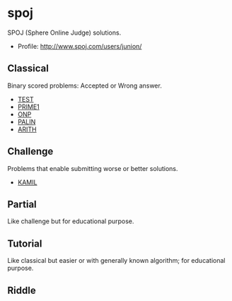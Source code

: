 spoj
====
SPOJ (Sphere Online Judge) solutions.  
- Profile: http://www.spoj.com/users/junion/

Classical
---------
Binary scored problems: Accepted or Wrong answer.

- [TEST](http://www.spoj.com/problems/TEST/)
- [PRIME1](http://www.spoj.com/problems/PRIME1/)
- [ONP](http://www.spoj.com/problems/ONP/)
- [PALIN](http://www.spoj.com/problems/PALIN/)
- [ARITH](http://www.spoj.com/problems/ARITH/)

Challenge
---------
Problems that enable submitting worse or better solutions.

- [KAMIL](http://www.spoj.com/problems/KAMIL/)

Partial
-------
Like challenge but for educational purpose.

Tutorial
--------
Like classical but easier or with generally known algorithm; for educational purpose.

Riddle
------

